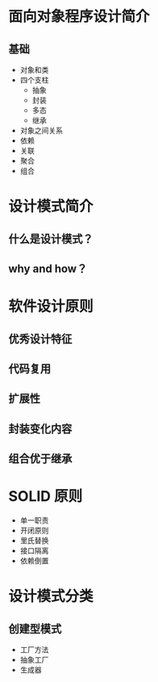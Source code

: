 # 面向对象程序设计简介
## 基础
- 对象和类
- 四个支柱
  - 抽象
  - 封装
  - 多态
  - 继承
 - 对象之间关系
  - 依赖
  - 关联
  - 聚合
  - 组合
# 设计模式简介
## 什么是设计模式？
## why and how？

# 软件设计原则
## 优秀设计特征
## 代码复用
## 扩展性
## 封装变化内容
## 组合优于继承

# SOLID 原则
- 单一职责
- 开闭原则
- 里氏替换
- 接口隔离
- 依赖倒置
# 设计模式分类
## 创建型模式
- 工厂方法
- 抽象工厂
- 生成器
